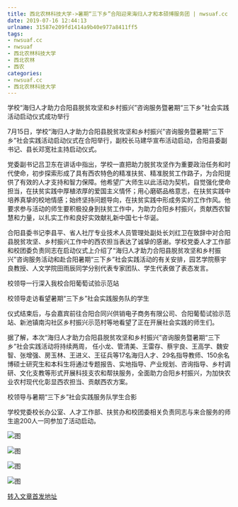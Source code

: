 ```yaml
---
title: 西北农林科技大学->暑期“三下乡”合阳迎来海归人才和本硕博服务团 | nwsuaf.cc
date: 2019-07-16 12:44:13
urlname: 31587e209fd1414a9b40e977a8411ff5
tags: 
- nwsuaf.cc
- nwsuaf
- 西北农林科技大学
- 西北农林
- 西农
categories:
- nwsuaf.cc
- 西北农林科技大学
---
```



学校“海归人才助力合阳县脱贫攻坚和乡村振兴”咨询服务暨暑期“三下乡”社会实践活动启动仪式成功举行

7月15日，学校“海归人才助力合阳县脱贫攻坚和乡村振兴”咨询服务暨暑期“三下乡”社会实践活动启动仪式在合阳举行，副校长马建华宣布活动启动，合阳县委副书记、县长邓宽社主持启动仪式。

党委副书记吕卫东在讲话中指出，学校一直把助力脱贫攻坚作为重要政治任务和时代使命，初步探索形成了具有西农特色的精准扶贫、精准脱贫工作路子，为合阳提供了有效的人才支持和智力保障。他希望广大师生以此活动为契机，自觉强化使命担当，在扶贫实践中厚植浓厚的爱国主义情怀；用心磨砺品格意志，在扶贫实践中培养真挚的校地情感；始终坚持问题导向，在扶贫实践中形成务实的工作作风。他要求参与活动的师生要积极投身到扶贫工作中，为助力合阳乡村振兴，贡献西农智慧和力量，以扎实工作和良好实效献礼新中国七十华诞。

合阳县委书记李县平、省人社厅专业技术人员管理处副处长刘红卫在致辞中对合阳县脱贫攻坚、乡村振兴工作中的西农担当表达了诚挚的感谢。学校党委人才工作部和校团委负责同志在启动仪式上介绍了“海归人才助力合阳县脱贫攻坚和乡村振兴”咨询服务活动和赴合阳暑期“三下乡”社会实践活动的有关安排，园艺学院蔡宇良教授、人文学院田雨辰同学分别代表专家团队、学生代表做了表态发言。

校领导一行深入我校合阳葡萄试验示范站

校领导走访看望暑期“三下乡”社会实践服务队的学生

仪式结束后，与会嘉宾前往合阳合同兴供销电子商务有限公司、合阳葡萄试验示范站、新池镇南沟社区乡村振兴示范村等地看望了正在开展社会实践的师生们。

据了解，本次“海归人才助力合阳县脱贫攻坚和乡村振兴”咨询服务暨暑期“三下乡”社会实践活动将持续两周， 任小龙、管清美、王雷存、蔡宇良、王高学、魏安智、张增强、房玉林、王进义、王征兵等17名海归人才、29名指导教师、150余名博硕士研究生和本科生将通过专题报告、实地指导、产业规划、咨询指导、乡村调研、文化支教等形式开展科技支农和帮扶服务，全面助力合阳乡村振兴，为加快农业农村现代化彰显西农担当、贡献西农方案。

校领导与暑期“三下乡”社会实践服务队学生合影

学校党委校长办公室、人才工作部、扶贫办和校团委相关负责同志与来合服务的师生逾200人一同参加了活动启动。



![图](https://news.nwsuaf.edu.cn/images/content/2019-07/20190716115902392151.jpg)

![图](https://news.nwsuaf.edu.cn/images/content/2019-07/20190716115829355042.jpg)

![图](https://news.nwsuaf.edu.cn/images/content/2019-07/20190716115755783992.jpg)

![图](https://news.nwsuaf.edu.cn/images/content/2019-07/20190716115624472741.jpg)

[转入文章首发地址](https://news.nwsuaf.edu.cn/xnxw/90995.htm)
